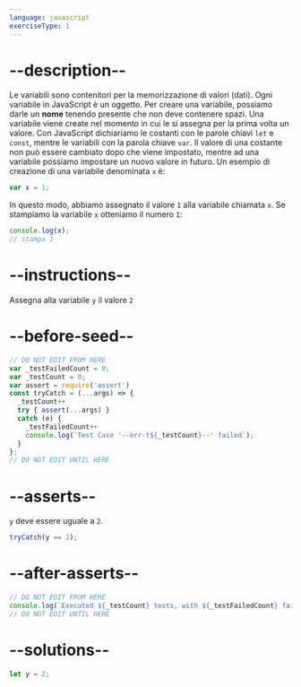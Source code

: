 ```yaml
---
language: javascript
exerciseType: 1
---
```


# --description--

Le variabili sono contenitori per la memorizzazione di valori (dati).
Ogni variabile in JavaScript è un oggetto.
Per creare una variabile, possiamo darle un **nome** tenendo presente che non deve contenere spazi.
Una variabile viene create nel momento in cui le si assegna per la prima volta un valore.
Con JavaScript dichiariamo le costanti con le parole chiavi `let` e `const`, mentre le variabili con la parola chiave `var`.
Il valore di una costante non può essere cambiato dopo che viene impostato, mentre ad una variabile possiamo impostare un nuovo valore in futuro.
Un esempio di creazione di una variabile denominata `x` è:
```javascript
var x = 1;
```
In questo modo, abbiamo assegnato il valore `1` alla variabile chiamata `x`.
Se stampiamo la variabile `x` otteniamo il numero `1`:
```javascript
console.log(x);
// stampa 1
```

# --instructions--

Assegna alla variabile `y` il valore `2`

# --before-seed--

```javascript
// DO NOT EDIT FROM HERE
var _testFailedCount = 0;
var _testCount = 0;
var assert = require('assert')
const tryCatch = (...args) => {
  _testCount++
  try { assert(...args) }
  catch (e) {
    _testFailedCount++
    console.log(`Test Case '--err-t${_testCount}--' failed`);
  }
};
// DO NOT EDIT UNTIL HERE
```

# --asserts--

`y` deve essere uguale a `2`.

```javascript
tryCatch(y == 2);
```

# --after-asserts--

```javascript
// DO NOT EDIT FROM HERE 
console.log(`Executed ${_testCount} tests, with ${_testFailedCount} failures`);
// DO NOT EDIT UNTIL HERE
```

# --solutions--

```javascript
let y = 2;
```
